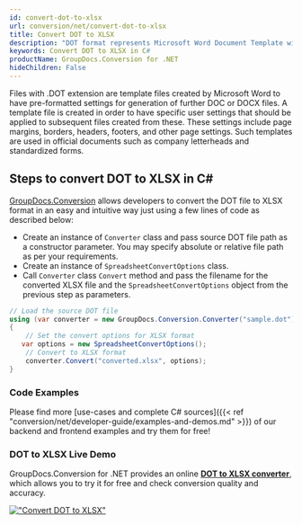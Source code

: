 ```yaml
---
id: convert-dot-to-xlsx
url: conversion/net/convert-dot-to-xlsx
title: Convert DOT to XLSX
description: "DOT format represents Microsoft Word Document Template with .dot extension. Learn how to convert DOT to XLSX file programmatically in C# language using GroupDocs.Conversion for .NET library."
keywords: Convert DOT to XLSX in C#
productName: GroupDocs.Conversion for .NET
hideChildren: False
---
```


Files with .DOT extension are template files created by Microsoft Word to have pre-formatted settings for generation of further DOC or DOCX files. A template file is created in order to have specific user settings that should be applied to subsequent files created from these. These settings include page margins, borders, headers, footers, and other page settings. Such templates are used in official documents such as company letterheads and standardized forms.

## Steps to convert DOT to XLSX in C#

[GroupDocs.Conversion](https://products.groupdocs.com/conversion/net) allows developers to convert the DOT file to XLSX format in an easy and intuitive way just using a few lines of code as described below:

* Create an instance of `Converter` class and pass source DOT file path as a constructor parameter. You may specify absolute or relative file path as per your requirements. 
* Create an instance of `SpreadsheetConvertOptions` class.
* Call `Converter` class `Convert` method and pass the filename for the converted XLSX file and the `SpreadsheetConvertOptions` object from the previous step as parameters.

```csharp
// Load the source DOT file
using (var converter = new GroupDocs.Conversion.Converter("sample.dot"))
{
    // Set the convert options for XLSX format
   var options = new SpreadsheetConvertOptions();
    // Convert to XLSX format
    converter.Convert("converted.xlsx", options);
}
```

### Code Examples

Please find more [use-cases and complete C# sources]({{< ref "conversion/net/developer-guide/examples-and-demos.md" >}}) of our backend and frontend examples and try them for free!

### DOT to XLSX Live Demo

GroupDocs.Conversion for .NET provides an online [**DOT to XLSX converter**](https://products.groupdocs.app/conversion/dot-to-xlsx), which allows you to try it for free and check conversion quality and accuracy.

[!["Convert DOT to XLSX"](conversion/net/images/convert-to-xlsx/convert-dot-to-xlsx.png)](https://products.groupdocs.app/conversion/dot-to-xlsx)